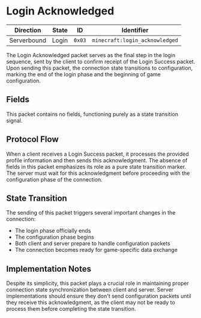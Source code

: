 # Login Acknowledged
| Direction   | State | ID     | Identifier                    |
| ----------- | ----- | ------ | ---------------------------- |
| Serverbound | Login | `0x03` | `minecraft:login_acknowledged` |

The Login Acknowledged packet serves as the final step in the login sequence, sent by the client to confirm receipt of the Login Success packet. Upon sending this packet, the connection state transitions to configuration, marking the end of the login phase and the beginning of game configuration.

## Fields
This packet contains no fields, functioning purely as a state transition signal.

## Protocol Flow
When a client receives a Login Success packet, it processes the provided profile information and then sends this acknowledgment. The absence of fields in this packet emphasizes its role as a pure state transition marker. The server must wait for this acknowledgment before proceeding with the configuration phase of the connection.

## State Transition
The sending of this packet triggers several important changes in the connection:
* The login phase officially ends
* The configuration phase begins
* Both client and server prepare to handle configuration packets
* The connection becomes ready for game-specific data exchange

## Implementation Notes
Despite its simplicity, this packet plays a crucial role in maintaining proper connection state synchronization between client and server. Server implementations should ensure they don't send configuration packets until they receive this acknowledgment, as the client may not be ready to process them before completing the state transition.
